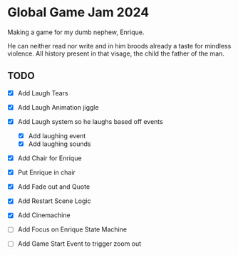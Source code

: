 # Global Game Jam 2024
Making a game for my dumb nephew, Enrique.

He can neither read nor write and in him broods already a taste for mindless violence. All history present in that visage, the child the father of the man.

## TODO
- [X] Add Laugh Tears
- [X] Add Laugh Animation jiggle
- [X] Add Laugh system so he laughs based off events
	- [X] Add laughing event
	- [X] Add laughing sounds
- [X] Add Chair for Enrique
- [X] Put Enrique in chair
- [X] Add Fade out and Quote
- [X] Add Restart Scene Logic
- [X] Add Cinemachine
- [ ] Add Focus on Enrique State Machine
- [ ] Add Game Start Event to trigger zoom out

